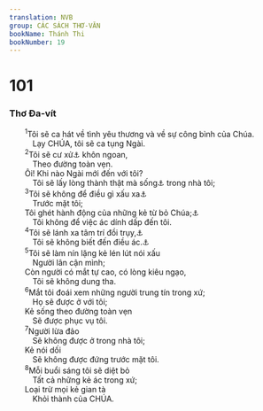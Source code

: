 ```yaml
---
translation: NVB
group: CÁC SÁCH THƠ-VĂN
bookName: Thánh Thi 
bookNumber: 19
---
```


<div class="title"><h1>101</h1><h3>Thơ Đa-vít </h3></div>
<span class="verse thi_101_1">  <sup>1</sup>Tôi sẽ ca hát về tình yêu thương và về sự công bình của Chúa. <br/>   Lạy CHÚA, tôi sẽ ca tụng Ngài. <br/></span>
<span class="verse thi_101_2">  <sup>2</sup>Tôi sẽ cư xử<a data-toggle="tooltip" data-placement="bottom" title="Nt: Ý nghĩa không rõ; có thể có nghĩa: suy nghĩ, suy gẫm, chú tâm đến…">⚓</a> khôn ngoan, <br/>   Theo đường toàn vẹn. <br/>  Ôi! Khi nào Ngài mới đến với tôi? <br/>   Tôi sẽ lấy lòng thành thật mà sống<a data-toggle="tooltip" data-placement="bottom" title="Nt: bước đi">⚓</a> trong nhà tôi; <br/></span>
<span class="verse thi_101_3">  <sup>3</sup>Tôi sẽ không để điều gì xấu xa<a data-toggle="tooltip" data-placement="bottom" title="Nt: điều, vật của Bê-li-an; điều vô giá trị">⚓</a><br/>   Trước mặt tôi; <br/>  Tôi ghét hành động của những kẻ từ bỏ Chúa;<a data-toggle="tooltip" data-placement="bottom" title="Ctd: gian ác, bất trung">⚓</a><br/>   Tôi không để việc ác dính dấp đến tôi. <br/></span>
<span class="verse thi_101_4">  <sup>4</sup>Tôi sẽ lánh xa tâm trí đồi trụy,<a data-toggle="tooltip" data-placement="bottom" title="Ctd: tấm lòng lầm lạc">⚓</a><br/>   Tôi sẽ không biết đến điều ác.<a data-toggle="tooltip" data-placement="bottom" title="Ctd: người">⚓</a><br/></span>
<span class="verse thi_101_5">  <sup>5</sup>Tôi sẽ làm nín lặng kẻ lén lút nói xấu <br/>   Người lân cận mình; <br/>  Còn người có mắt tự cao, có lòng kiêu ngạo, <br/>   Tôi sẽ không dung tha. <br/></span>
<span class="verse thi_101_6">  <sup>6</sup>Mắt tôi đoái xem những người trung tín trong xứ; <br/>   Họ sẽ được ở với tôi; <br/>  Kẻ sống theo đường toàn vẹn <br/>   Sẽ được phục vụ tôi. <br/></span>
<span class="verse thi_101_7">  <sup>7</sup>Người lừa đảo <br/>   Sẽ không được ở trong nhà tôi; <br/>  Kẻ nói dối <br/>   Sẽ không được đứng trước mặt tôi. <br/></span>
<span class="verse thi_101_8">  <sup>8</sup>Mỗi buổi sáng tôi sẽ diệt bỏ <br/>   Tất cả những kẻ ác trong xứ; <br/>  Loại trừ mọi kẻ gian tà <br/>   Khỏi thành của CHÚA. <br/></span>
